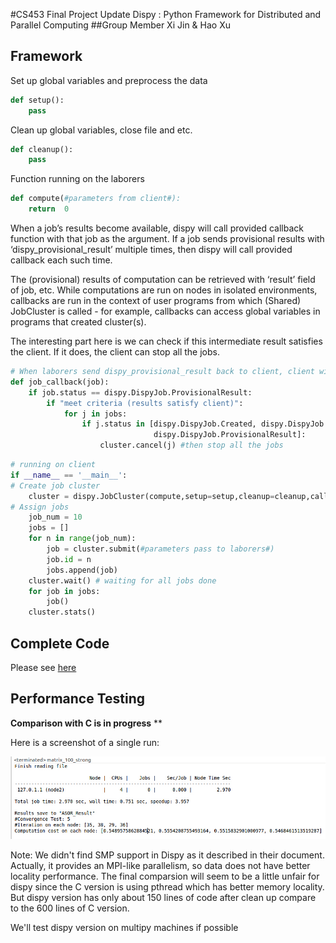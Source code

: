 #CS453 Final Project Update
Dispy : Python Framework for Distributed and Parallel Computing
##Group Member
Xi Jin & Hao Xu
## Framework
Set up global variables and preprocess the data
```Python
def setup():
    pass
```
Clean up global variables, close file and etc.
```Python
def cleanup():
    pass
```
Function running on the laborers
```Python
def compute(#parameters from client#):
    return  0
```
When a job’s results become available, dispy will call provided callback function with that job as the argument. If a job sends provisional results with ‘dispy_provisional_result’ multiple times, then dispy will call provided callback each such time.

The (provisional) results of computation can be retrieved with ‘result’ field of job, etc. While computations are run on nodes in isolated environments, callbacks are run in the context of user programs from which (Shared) JobCluster is called - for example, callbacks can access global variables in programs that created cluster(s).

The interesting part here is we can check if this intermediate result satisfies the client. If it does, the client can stop all the jobs.
```Python
# When laborers send dispy_provisional_result back to client, client will run this function     
def job_callback(job):
    if job.status == dispy.DispyJob.ProvisionalResult:
        if "meet criteria (results satisfy client)":    
            for j in jobs:
                if j.status in [dispy.DispyJob.Created, dispy.DispyJob.Running,
                                dispy.DispyJob.ProvisionalResult]:
                    cluster.cancel(j) #then stop all the jobs
```
```Python
# running on client
if __name__ == '__main__':
# Create job cluster
    cluster = dispy.JobCluster(compute,setup=setup,cleanup=cleanup,callback=job_callback)
# Assign jobs
    job_num = 10
    jobs = []
    for n in range(job_num):
        job = cluster.submit(#parameters pass to laborers#)
        job.id = n
        jobs.append(job)
    cluster.wait() # waiting for all jobs done
    for job in jobs:
        job()
    cluster.stats()
```
## Complete Code
Please see [here](https://github.com/highpowerxh/CSC453BlogPost/blob/master/ASOR.py)

## Performance Testing
**Comparison with C is in progress** **

Here is a screenshot of a single run:

![Alt text](Images/ASOR_test.jpg "Testing")

Note: We didn't find SMP support in Dispy as it described in their document. Actually, it provides an MPI-like parallelism, so data does not have better locality performance. The final comparsion will seem to be a little unfair for dispy since the C version is using pthread which has better memory locality. But dispy version has only about 150 lines of code after clean up compare to the 600 lines of C version.

We'll test dispy version on multipy machines if possible